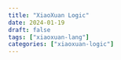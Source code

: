 ```yaml
---
title: "XiaoXuan Logic"
date: 2024-01-19
draft: false
tags: ["xiaoxuan-lang"]
categories: ["xiaoxuan-logic"]
---
```

